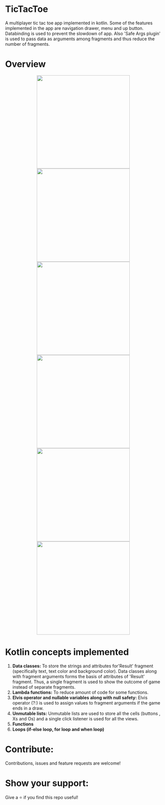 # TicTacToe
A multiplayer tic tac toe app implemented in kotlin. Some of the features implemented in the app are navigation drawer, menu and up button. Databinding is used to prevent the slowdown of app. Also 'Safe Args plugin' is used to pass data as arguments among fragments and thus reduce the number of fragments. 

# Overview
<p align = "center">
  <img src="images/home.jpg" width = "300">
  <img src="images/game.jpg" width = "300">
  <img src="images/nav.jpg" width = "300">
  <img src="images/xwins.jpg" width = "300">
  <img src="images/owins.jpg" width = "300">
  <img src="images/draw.jpg" width = "300">
</p>

# Kotlin concepts implemented
1. **Data classes:** To store the strings and attributes for'Result' fragment (specifically text, text color and background color). Data classes along with fragment arguments forms the basis of attributes of 'Result' fragment. Thus, a single fragment is used to show the outcome of game instead of separate fragments.
2. **Lambda functions:** To reduce amount of code for some functions.
3. **Elvis operator and nullable variables along with null safety:** Elvis operator (?:) is used to assign values to fragment arguments if the game ends in a draw. 
4. **Unmutable lists:** Unmutable lists are used to store all the cells (buttons , Xs and Os) and a single click listener is used for all the views.
4. **Functions**
5. **Loops (if-else loop, for loop and when loop)**

# Contribute:
Contributions, issues and feature requests are welcome!

# Show your support:
Give a ⭐️ if you find this repo useful!
